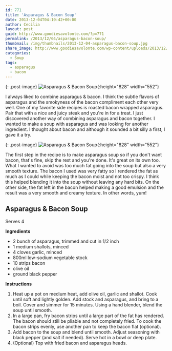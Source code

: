 ```yaml
---
id: 771
title: 'Asparagus & Bacon Soup'
date: 2013-12-04T04:10:42+00:00
author: Cecilia
layout: post
guid: http://www.goodiesavolonte.com/?p=771
permalink: /2013/12/04/asparagus-bacon-soup/
thumbnail: /img/thumbnails/2013-12-04-asparagus-bacon-soup.jpg
share_image: http://www.goodiesavolonte.com/wp-content/uploads/2013/12/asparagus-bacon-soup-01.jpg
categories:
  - Soup
tags:
  - asparagus
  - bacon
---
```


{: .post-image}
![Asparagus & Bacon Soup](http://www.goodiesavolonte.com/wp-content/uploads/2013/12/asparagus-bacon-soup-01.jpg){:height="828" width="552"}

I always liked to combine asparagus & bacon. I think the subtle flavors of asparagus and the smokyness of the bacon compliment each other very well. One of my favorite side recipes is roasted bacon wrapped asparagus. Pair that with a nice and juicy steak and you're in for a treat. I just discovered another way of combining asparagus and bacon together. I wanted to make a soup with asparagus and was looking for another ingredient. I thought about bacon and although it sounded a bit silly a first, I gave it a try.

<!--more-->

{: .post-image}
![Asparagus & Bacon Soup](http://www.goodiesavolonte.com/wp-content/uploads/2013/12/asparagus-bacon-soup-02.jpg){:height="828" width="552"}

The first step in the recipe is to make asparagus soup so if you don't want bacon, that's fine, skip the rest and you're done. It's great on its own too. What I wanted to avoid was too much fat going into the soup but also a very smooth texture. The bacon I used was very fatty so I rendered the fat as much as I could while keeping the bacon moist and not too crispy. I think this helped blending it into the soup without leaving any hard bits. On the other side, the fat left in the bacon helped making a good emulsion and the result was a very smooth and creamy texture. In other words, yum!

<div class="recipe-box">
  <h2 class="recipe-title">
    Asparagus & Bacon Soup
  </h2>
  
  <p>
    Serves 4
  </p>
  
  <p>
    <strong>Ingredients</strong>
  </p>
  
  <ul>
    <li>
      2 bunch of asparagus, trimmed and cut in 1/2 inch
    </li>
    <li>
      1 medium shallots, minced
    </li>
    <li>
      4 cloves garlic, minced
    </li>
    <li>
      800ml low-sodium vegetable stock
    </li>
    <li>
      10 strips bacon
    </li>
    <li>
      olive oil
    </li>
    <li>
      ground black pepper
    </li>
  </ul>
  
  <p>
    <strong>Instructions</strong>
  </p>
  
  <ol>
    <li>
      Heat up a pot on medium heat, add olive oil, garlic and shallot. Cook until soft and lightly golden. Add stock and asparagus, and bring to a boil. Cover and simmer for 15 minutes. Using a hand blender, blend the soup until smooth.
    </li>
    <li>
      In a large pan, fry bacon strips until a large part of the fat has rendered. The bacon should still be pliable and not completely fried. To cook the bacon strips evenly, use another pan to keep the bacon flat (optional).
    </li>
    <li>
      Add bacon to the soup and blend until smooth. Adjust seasoning with black pepper (and salt if needed). Serve hot in a bowl or deep plate.
    </li>
    <li>
      (Optional) Top with fried bacon and asparagus heads.
    </li>
  </ol>
</div>